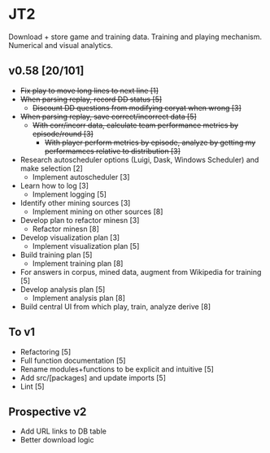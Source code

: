 # JT2
Download + store game and training data. Training and playing mechanism. Numerical and visual analytics.




## v0.58 [20/101]
* ~~Fix play to move long lines to next line [1]~~
* ~~When parsing replay, record DD status [5]~~
  * ~~Discount DD questions from modifying coryat when wrong [3]~~
* ~~When parsing replay, save correct/incorrect data [5]~~
  * ~~With corr/incorr data, calculate team performance metrics by episode/round [3]~~
    * ~~With player perform metrics by episode, analyze by getting my performamces relative to distribution [3]~~
* Research autoscheduler options (Luigi, Dask, Windows Scheduler) and make selection [2]
  * Implement autoscheduler [3]
* Learn how to log [3]
  * Implement logging [5]
* Identify other mining sources [3]
  * Implement mining on other sources [8]
* Develop plan to refactor minesn [3]
  * Refactor minesn [8]
* Develop visualization plan [3]
  * Implement visualization plan [5]
* Build training plan [5]
  * Implement training plan [8]
* For answers in corpus, mined data, augment from Wikipedia for training [5]
* Develop analysis plan [5]
  * Implement analysis plan [8]
* Build central UI from which play, train, analyze derive [8]

## To v1
* Refactoring [5]
* Full function documentation [5]
* Rename modules+functions to be explicit and intuitive [5]
* Add src/[packages] and update imports [5]
* Lint [5]

## Prospective v2
* Add URL links to DB table
* Better download logic
